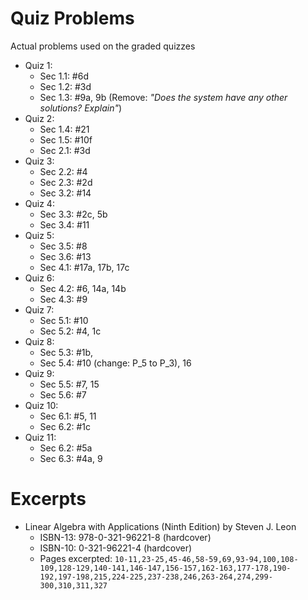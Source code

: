 Quiz Problems
=============

Actual problems used on the graded quizzes

- Quiz 1:
    - Sec 1.1: #6d
    - Sec 1.2: #3d
    - Sec 1.3: #9a, 9b (Remove: _"Does the system have any other solutions? Explain"_)
- Quiz 2:
    - Sec 1.4: #21
    - Sec 1.5: #10f
    - Sec 2.1: #3d
- Quiz 3:
    - Sec 2.2: #4
    - Sec 2.3: #2d
    - Sec 3.2: #14
- Quiz 4:
    - Sec 3.3: #2c, 5b
    - Sec 3.4: #11 
- Quiz 5:
    - Sec 3.5: #8
    - Sec 3.6: #13
    - Sec 4.1: #17a, 17b, 17c
- Quiz 6:
    - Sec 4.2: #6, 14a, 14b
    - Sec 4.3: #9
- Quiz 7:
    - Sec 5.1: #10
    - Sec 5.2: #4, 1c
- Quiz 8:
    - Sec 5.3: #1b, 
    - Sec 5.4: #10 (change: P_5 to P_3), 16
- Quiz 9:
    - Sec 5.5: #7, 15
    - Sec 5.6: #7
- Quiz 10:
    - Sec 6.1: #5, 11
    - Sec 6.2: #1c
- Quiz 11: 
    - Sec 6.2: #5a
    - Sec 6.3: #4a, 9

# Excerpts
- Linear Algebra with Applications (Ninth Edition) by Steven J. Leon
    - ISBN-13: 978-0-321-96221-8 (hardcover)
    - ISBN-10: 0-321-96221-4 (hardcover)
    - Pages excerpted: `10-11,23-25,45-46,58-59,69,93-94,100,108-109,128-129,140-141,146-147,156-157,162-163,177-178,190-192,197-198,215,224-225,237-238,246,263-264,274,299-300,310,311,327`